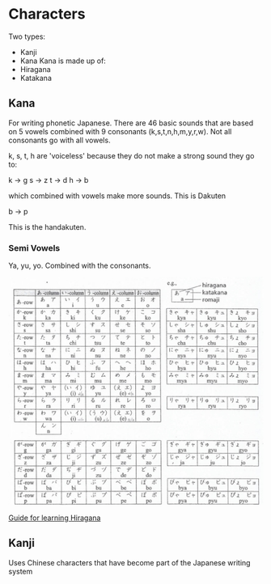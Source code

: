 # Characters

Two types:

- Kanji
- Kana
  Kana is made up of:
- Hiragana
- Katakana

## Kana

For writing phonetic Japanese. There are 46 basic sounds that are based on 5 vowels combined with 9 consonants (k,s,t,n,h,m,y,r,w). Not all consonants go with all vowels.

k, s, t, h are 'voiceless' because they do not make a strong sound they go to:

k -> g
s -> z
t -> d
h -> b

which combined with vowels make more sounds. This is Dakuten

b -> p

This is the handakuten.

### Semi Vowels

Ya, yu, yo. Combined with the consonants.

![](./JapanesePronunciation.jpg)

[Guide for learning Hiragana](https://www.tofugu.com/japanese/learn-hiragana/)

## Kanji

Uses Chinese characters that have become part of the Japanese writing system
